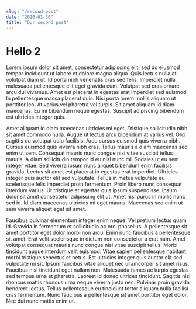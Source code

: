 ```yaml
---
slug: "/second-post"
date: "2020-01-30"
title: "Our second post"
---
```


# Hello 2

Lorem ipsum dolor sit amet, consectetur adipiscing elit, sed do eiusmod tempor incididunt ut labore et dolore magna aliqua. Quis lectus nulla at volutpat diam ut. Id porta nibh venenatis cras sed felis. Imperdiet nulla malesuada pellentesque elit eget gravida cum. Volutpat sed cras ornare arcu dui vivamus. Amet est placerat in egestas erat imperdiet sed euismod. In pellentesque massa placerat duis. Nisi porta lorem mollis aliquam ut porttitor leo. At varius vel pharetra vel turpis. Sit amet aliquam id diam maecenas. Eu mi bibendum neque egestas. Suscipit adipiscing bibendum est ultricies integer quis.

Amet aliquam id diam maecenas ultricies mi eget. Tristique sollicitudin nibh sit amet commodo nulla. Augue ut lectus arcu bibendum at varius vel. Orci sagittis eu volutpat odio facilisis. Arcu cursus euismod quis viverra nibh. Cursus euismod quis viverra nibh cras. Tellus mauris a diam maecenas sed enim ut sem. Consequat mauris nunc congue nisi vitae suscipit tellus mauris. A diam sollicitudin tempor id eu nisl nunc mi. Sodales ut eu sem integer vitae. Sed viverra ipsum nunc aliquet bibendum enim facilisis gravida. Lectus sit amet est placerat in egestas erat imperdiet. Ultricies integer quis auctor elit sed vulputate. Tellus in metus vulputate eu scelerisque felis imperdiet proin fermentum. Proin libero nunc consequat interdum varius. Ut tristique et egestas quis ipsum suspendisse. Ipsum dolor sit amet consectetur adipiscing elit ut. Amet nisl purus in mollis nunc sed id. Id diam maecenas ultricies mi eget mauris. Maecenas sed enim ut sem viverra aliquet eget sit amet.

Faucibus pulvinar elementum integer enim neque. Vel pretium lectus quam id. Gravida in fermentum et sollicitudin ac orci phasellus. A pellentesque sit amet porttitor eget dolor morbi non arcu. Enim nunc faucibus a pellentesque sit amet. Erat velit scelerisque in dictum non consectetur a erat nam. Amet volutpat consequat mauris nunc congue nisi vitae suscipit tellus. Morbi tincidunt augue interdum velit euismod. Vitae sapien pellentesque habitant morbi tristique senectus et netus. Est ultricies integer quis auctor elit sed vulputate mi sit. Ipsum faucibus vitae aliquet nec ullamcorper sit amet risus. Faucibus nisl tincidunt eget nullam non. Malesuada fames ac turpis egestas sed tempus urna et pharetra. Laoreet id donec ultrices tincidunt. Sagittis nisl rhoncus mattis rhoncus urna neque viverra justo nec. Pulvinar proin gravida hendrerit lectus. Tellus pellentesque eu tincidunt tortor aliquam nulla facilisi cras fermentum. Nunc faucibus a pellentesque sit amet porttitor eget dolor. Nec dui nunc mattis enim ut.